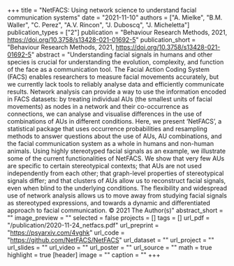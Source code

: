 ﻿+++
title = "NetFACS: Using network science to understand facial communication systems"
date = "2021-11-10"
authors = ["A. Mielke", "B.M. Waller", "C. Perez", "A.V. Rincon", "J. Duboscq", "J. Micheletta"]
publication_types = ["2"]
publication = "Behaviour Research Methods, 2021, https://doi.org/10.3758/s13428-021-01692-5"
publication_short = "Behaviour Research Methods, 2021, https://doi.org/10.3758/s13428-021-01692-5"
abstract = "Understanding facial signals in humans and other species is crucial for understanding the evolution, complexity, and function of the face as a communication tool. The Facial Action Coding System (FACS) enables researchers to measure facial movements accurately, but we currently lack tools to reliably analyse data and efficiently communicate results. Network analysis can provide a way to use the information encoded in FACS datasets: by treating individual AUs (the smallest units of facial movements) as nodes in a network and their co-occurrence as connections, we can analyse and visualise differences in the use of combinations of AUs in different conditions. Here, we present ‘NetFACS’, a statistical package that uses occurrence probabilities and resampling methods to answer questions about the use of AUs, AU combinations, and the facial communication system as a whole in humans and non-human animals. Using highly stereotyped facial signals as an example, we illustrate some of the current functionalities of NetFACS. We show that very few AUs are specific to certain stereotypical contexts; that AUs are not used independently from each other; that graph-level properties of stereotypical signals differ; and that clusters of AUs allow us to reconstruct facial signals, even when blind to the underlying conditions. The flexibility and widespread use of network analysis allows us to move away from studying facial signals as stereotyped expressions, and towards a dynamic and differentiated approach to facial communication. © 2021 The Author(s)"
abstract_short = ""
image_preview = ""
selected = false
projects = []
tags = []
url_pdf = "/publication/2020-11-24_netfacs.pdf"
url_preprint = "https://psyarxiv.com/4vghk"
url_code = "https://github.com/NetFACS/NetFACS"
url_dataset = ""
url_project = ""
url_slides = ""
url_video = ""
url_poster = ""
url_source = ""
math = true
highlight = true
[header]
image = ""
caption = ""
+++
